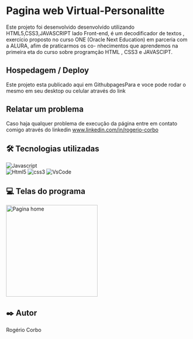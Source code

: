 
# Pagina web Virtual-Personalitte

Este projeto foi desenvolvido  desenvolvido utilizando HTML5,CSS3,JAVASCRIPT lado Front-end, é um decodificador de
textos , exercício proposto no curso ONE (Oracle Next Education) em parceria com a ALURA, afim de praticarmos os co-
nhecimentos que aprendemos na primeira eta do curso sobre programção HTML , CSS3  e JAVASCIPT.

## Hospedagem / Deploy 

Este projeto esta publicado aqui em GithubpagesPara e voce pode rodar o mesmo em seu desktop ou celular através do link 

## Relatar um problema 

Caso haja qualquer problema de execução da página entre em contato comigo através do linkedin
www.linkedin.com/in/rogerio-corbo


## 🛠️ Tecnologias utilizadas 

  ![Javascript](https://img.shields.io/badge/JavaScript-323330?style=for-the-badge&logo=javascript&logoColor=F7DF1E)  
  ![Html5](https://img.shields.io/badge/HTML5-E34F26?style=for-the-badge&logo=html5&logoColor=white)
  ![css3](https://img.shields.io/badge/CSS3-1572B6?style=for-the-badge&logo=css3&logoColor=white) 
  ![VsCode](https://img.shields.io/badge/VSCode-0078D4?style=for-the-badge&logo=visual%20studio%20code&logoColor=white)


## 💻 Telas do programa

<div>
  <img src="/public/assets/foto da pagina.PNG" width=250 alt="Pagina home" title="Foto da Pagina Web decodificador de textos" > 
</div>



## ✒️ Autor

Rogério Corbo